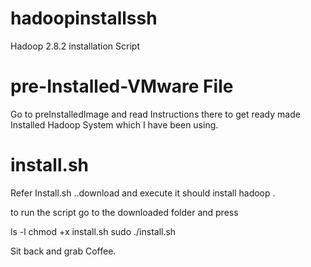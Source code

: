 # hadoopinstallssh
Hadoop 2.8.2 installation Script

# pre-Installed-VMware File
Go to preInstalledImage and read Instructions there to get ready made Installed Hadoop System which I have been using.

# install.sh
Refer Install.sh ..download and execute it should install hadoop .



to run the script go to the downloaded folder and press 

ls -l
chmod +x install.sh
sudo ./install.sh

Sit back and grab Coffee.
